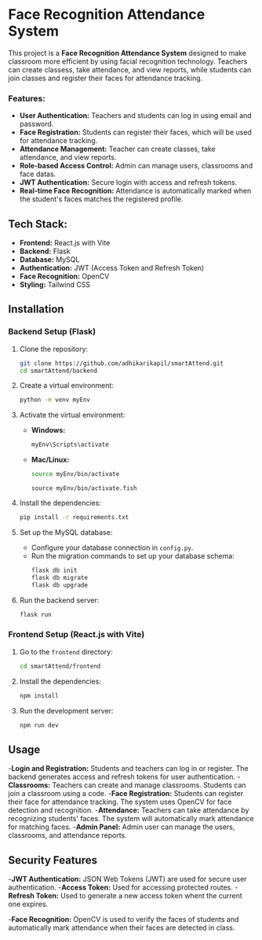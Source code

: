 # Face Recognition Attendance System

This project is a **Face Recognition Attendance System** designed to make classroom more efficient by using facial recognition technology. Teachers can create classess, take attendance, and view reports, while students can join classes and register their faces for attendance tracking.

### Features:

- **User Authentication:** Teachers and students can log in using email and password.
- **Face Registration:** Students can register their faces, which will be used for attendance tracking.
- **Attendance Management:** Teacher can create classes, take attendance, and view reports.
- **Role-based Access Control:** Admin can manage users, classrooms and face datas.
- **JWT Authentication:** Secure login with access and refresh tokens.
- **Real-time Face Recognition:** Attendance is automatically marked when the student's faces matches the registered profile.

## Tech Stack:

- **Frontend:** React.js with Vite
- **Backend:** Flask
- **Database:** MySQL
- **Authentication:** JWT (Access Token and Refresh Token)
- **Face Recognition:** OpenCV
- **Styling:** Tailwind CSS

## Installation

### Backend Setup (Flask)

1. Clone the repository:

   ```bash
   git clone https://github.com/adhikarikapil/smartAttend.git
   cd smartAttend/backend
   ```

2. Create a virtual environment:

   ```bash
   python -m venv myEnv
   ```

3. Activate the virtual environment:

   - **Windows:**
     ```bash
     myEnv\Scripts\activate
     ```
   - **Mac/Linux:**

     ```bash
     source myEnv/bin/activate
     ```

     ```fish (LINUX)
     source myEnv/bin/activate.fish
     ```

4. Install the dependencies:

   ```bash
   pip install -r requirements.txt
   ```

5. Set up the MySQL database:

   - Configure your database connection in `config.py`.
   - Run the migration commands to set up your database schema:
     ```bash
     flask db init
     flask db migrate
     flask db upgrade
     ```

6. Run the backend server:
   ```bash
   flask run
   ```

### Frontend Setup (React.js with Vite)

1. Go to the `frontend` directory:

   ```bash
   cd smartAttend/frontend
   ```

2. Install the dependencies:

   ```bash
   npm install
   ```

3. Run the development server:

    ```bash
    npm run dev
    ```


## Usage

-**Login and Registration:** Students and teachers can log in or register. The backend generates access and refresh tokens for user authentication.
-**Classrooms:** Teachers can create and manage classrooms. Students can join a classroom using a code.
-**Face Registration:** Students can register their face for attendance tracking. The system uses OpenCV for face detection and recognition.
-**Attendance:** Teachers can take attendance by recognizing students' faces. The system will automatically mark attendance for matching faces.
-**Admin Panel:** Admin user can manage the users, classrooms, and attendance reports.


## Security Features
-**JWT Authentication:** JSON Web Tokens (JWT) are used for secure user authentication.
    -**Access Token:** Used for accessing protected routes.
    -**Refresh Token:** Used to generate a new access token whent the current one expires.

-**Face Recognition:** OpenCV is used to verify the faces of students and automatically mark attendance when their faces are detected in class.
